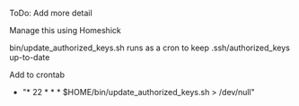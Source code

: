 ToDo: Add more detail

Manage this using Homeshick

bin/update_authorized_keys.sh runs as a cron to keep .ssh/authorized_keys up-to-date

Add to crontab
* "* 22 * * * $HOME/bin/update_authorized_keys.sh > /dev/null"
